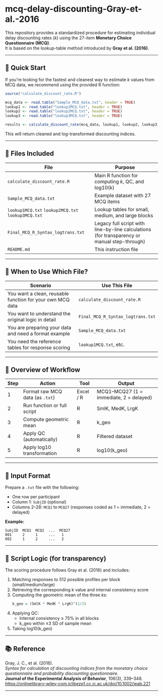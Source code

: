 # mcq-delay-discounting-Gray-et-al.-2016

This repository provides a standardized procedure for estimating individual delay discounting rates (*k*) using the 27-item **Monetary Choice Questionnaire (MCQ)**.  
It is based on the lookup-table method introduced by **Gray et al. (2016)**.

---

## 🚀 Quick Start

If you're looking for the fastest and cleanest way to estimate *k* values from MCQ data, we recommend using the provided R function:

```r
source("calculate_discount_rate.R")

mcq_data <- read.table("Sample_MCQ_data.txt", header = TRUE)
lookup1 <- read.table("lookup1MCQ.txt", header = TRUE)
lookup2 <- read.table("lookup2MCQ.txt", header = TRUE)
lookup3 <- read.table("lookup3MCQ.txt", header = TRUE)

results <- calculate_discount_rate(mcq_data, lookup1, lookup2, lookup3)
```

This will return cleaned and log-transformed discounting indices.

---

## 🧩 Files Included

| File | Purpose |
|------|---------|
| `calculate_discount_rate.R` | Main R function for computing *k*, QC, and log10(k) |
| `Sample_MCQ_data.txt` | Example dataset with 27 MCQ items |
| `lookup1MCQ.txt` `lookup2MCQ.txt` `lookup3MCQ.txt` | Lookup tables for small, medium, and large blocks |
| `Final_MCQ_R_Syntax_logtrans.txt` | Legacy full script with line-by-line calculations (for transparency or manual step-through) |
| `README.md` | This instruction file |

---

## 📌 When to Use Which File?

| Scenario | Use This File |
|----------|----------------|
| You want a clean, reusable function for your own MCQ data | `calculate_discount_rate.R` |
| You want to understand the original logic in detail | `Final_MCQ_R_Syntax_logtrans.txt` |
| You are preparing your data and need a format example | `Sample_MCQ_data.txt` |
| You need the reference tables for response scoring | `lookup1MCQ.txt`, etc. |

---

## 🧭 Overview of Workflow

| Step | Action | Tool | Output |
|------|--------|------|--------|
| 1 | Format raw MCQ data (as `.txt`) | Excel / R | MCQ1–MCQ27 (1 = immediate, 2 = delayed) |
| 2 | Run function or full script | R | SmlK, MedK, LrgK |
| 3 | Compute geometric mean | R | k_geo |
| 4 | Apply QC (automatically) | R | Filtered dataset |
| 5 | Apply log10 transformation | R | log10(k_geo) |

---

## 📁 Input Format

Prepare a `.txt` file with the following:

- One row per participant
- Column 1: `SubjID` (optional)
- Columns 2–28: `MCQ1` to `MCQ27` (responses coded as 1 = immediate, 2 = delayed)

**Example:**
```
SubjID  MCQ1  MCQ2  ...  MCQ27  
001     2     1     ...   1
002     1     2     ...   2
```

---

## 🧠 Script Logic (for transparency)

The scoring procedure follows Gray et al. (2016) and includes:

1. Matching responses to 512 possible profiles per block (small/medium/large)
2. Retrieving the corresponding k value and internal consistency score
3. Computing the geometric mean of the three *k*s:  
   ```r
   k_geo = (SmlK * MedK * LrgK)^(1/3)
   ```
4. Applying QC:
   - Internal consistency ≥ 75% in all blocks
   - k_geo within ±3 SD of sample mean
5. Taking log10(k_geo)

---

## 📚 Reference

Gray, J. C., et al. (2016).  
*Syntax for calculation of discounting indices from the monetary choice questionnaire and probability discounting questionnaire.*  
**Journal of the Experimental Analysis of Behavior**, 106(3), 339–348.  
https://onlinelibrary-wiley-com.iclibezp1.cc.ic.ac.uk/doi/10.1002/jeab.221

---

